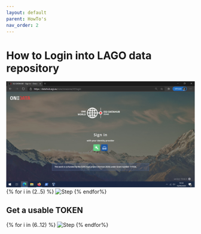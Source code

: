 ```yaml
---
layout: default
parent: HowTo's
nav_order: 2
---
```


# How to Login into LAGO data repository 
 ![Step](./how_to_login_into_OneData/datahub.egi.eu_login.png)
{% for i in (2..5) %} 
  ![Step](./how_to_login_into_OneData/datahub.egi.eu_login{{i}}.png)
{% endfor%}

## Get a usable TOKEN

{% for i in (6..12) %} 
  ![Step](./how_to_login_into_OneData/datahub.egi.eu_login{{i}}.png)
{% endfor%}
